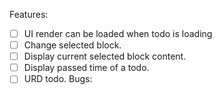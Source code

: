Features:
- [ ] UI render can be loaded when todo is loading
- [ ] Change selected block.
- [ ] Display current selected block content.
- [ ] Display passed time of a todo.
- [ ] URD todo.
Bugs:
